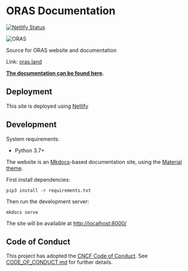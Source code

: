 # ORAS Documentation

[![Netlify Status](https://api.netlify.com/api/v1/badges/db61db6e-a953-4b02-b5fb-7f04f018b9d8/deploy-status)](https://app.netlify.com/sites/oras-project/deploys)

![ORAS](https://github.com/oras-project/oras-www/raw/main/docs/assets/images/oras.png)

Source for ORAS website and documentation

Link: [oras.land](https://oras.land/)

**[The documentation can be found here](/docs/index.md).**

## Deployment

This site is deployed using [Netlify](https://www.netlify.com/)


## Development

System requirements:

- Python 3.7+

The website is an [Mkdocs](https://www.mkdocs.org/)-based documentation site, using the [Material theme](https://squidfunk.github.io/mkdocs-material/).

First install dependencies:

```
pip3 install -r requirements.txt
```

Then run the development server:

```
mkdocs serve
```

The site will be available at [http://localhost:8000/](http://localhost:8000/)

## Code of Conduct

This project has adopted the [CNCF Code of Conduct](https://github.com/cncf/foundation/blob/master/code-of-conduct.md). See [CODE_OF_CONDUCT.md](CODE_OF_CONDUCT.md) for further details.

